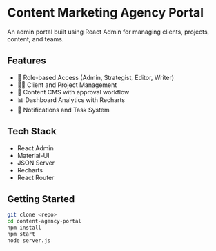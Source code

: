 # Content Marketing Agency Portal

An admin portal built using React Admin for managing clients, projects, content, and teams.

## Features

- 🔐 Role-based Access (Admin, Strategist, Editor, Writer)
- 🧑‍💼 Client and Project Management
- 📝 Content CMS with approval workflow
- 📊 Dashboard Analytics with Recharts
- 🔔 Notifications and Task System

## Tech Stack

- React Admin
- Material-UI
- JSON Server
- Recharts
- React Router

## Getting Started

```bash
git clone <repo>
cd content-agency-portal
npm install
npm start
node server.js
